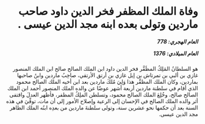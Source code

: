 <h1 dir="rtl">وفاة الملك المظفر فخر الدين داود صاحب ماردين وتولى بعده ابنه مجد الدين عيسى .</h1>

<h5 dir="rtl">العام الهجري:  778

العام الميلادي: 1376

</h5>

<p dir="rtl">هو السلطانُ المَلِكُ المظَفَّر فخر الدين داود ابن الملك الصالح صالح ابن الملك المنصور غازي بن ألبي بن تمرتاش بن إيل غازي بن أرتق الأرتقي، صاحِبُ ماردين وابنُ صاحبها بماردين، وكان الملك المظفَّر هذا وَلِيَ مُلكَ ماردين بعد ابن أخيه الملك الصالح محمود الذي أقام في سلطنة ماردين أربعة أشهر عوضًا عن والده الملك المنصور أحمد ابن الملك الصالح صالح، وخُلِعَ الملك الصالح محمود، وتسلطن الملِكُ المظفر، فأظهر العدلَ واقتفى أثر والده الملك الصالح في الإحسان إلى الرعية وإصلاح الأمور إلى أن مات، توفِّيَ في هذه السنة بعد أن حكمها نحو عشرين سنة، وتولى سلطنةَ ماردين من بعدِه ابنُه الملك الظاهر مجد الدين عيسى.</p></br>
